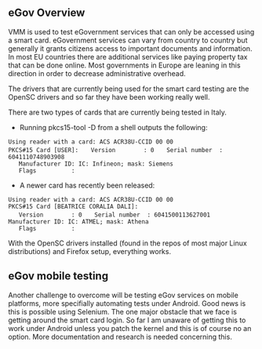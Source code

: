 ## eGov Overview

VMM is used to test eGovernment services that can only be accessed using a smart card. eGovernment services can vary from country to country but generally it grants citizens access to important documents and information. In most EU countries there are additional services like paying property tax that can be done online. Most governments in Europe are leaning in this direction in order to decrease administrative overhead. 

The drivers that are currently being used for the smart card testing are the OpenSC drivers and so far they have been working really well.

There are two types of cards that are currently being tested in Italy. 

* Running pkcs15-tool -D from a shell outputs the following:

`Using reader with a card: ACS ACR38U-CCID 00 00`  
`PKCS#15 Card [USER]:`
`	Version        : 0`
`	Serial number  : 6041110748903908`  
`	Manufacturer ID: IC: Infineon; mask: Siemens`  
`	Flags          :`   
  

* A newer card has recently been released:
  
`Using reader with a card: ACS ACR38U-CCID 00 00`  
`PKCS#15 Card [BEATRICE CORALIA DALI]:`  
`	Version        : 0`
`	Serial number  : 6041500113627001`
`	Manufacturer ID: IC: ATMEL; mask: Athena`  
`	Flags          :`   
  

With the OpenSC drivers installed (found in the repos of most major Linux distributions) and Firefox setup, everything works.

## eGov mobile testing

Another challenge to overcome will be testing eGov services on mobile platforms, more specifially automating tests under Android.
Good news is this is possible using Selenium. The one major obstacle that we face is getting around the smart card login. So
far I am unaware of getting this to work under Android unless you patch the kernel and this is of course no an option. More documentation
and research is needed concerning this.
